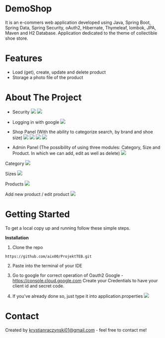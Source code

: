 # DemoShop

It is an e-commers web application developed using Java, Spring Boot, Spring Data, Spring Security, oAuth2, Hibernate, Thymeleaf, lombok, JPA, Maven and H2 Database.
Application dedicated to the theme of collectible shoe store.

# Features
* Load (get), create, update and delete product
* Storage a photo file of the product

# About The Project
* Security
![](https://imgur.com/oNQEJlA.png)
![](https://imgur.com/iKlaHvT.png)

* Logging in with google
![](https://imgur.com/ENg4VOj.png)

* Shop Panel
(With the ability to categorize search, by brand and shoe size)
![](https://imgur.com/Iz8M8cK.png)
![](https://imgur.com/GIUolmu.png)
![](https://imgur.com/96avfsQ.png)
![](https://imgur.com/G69PHkl.png)

* Admin Panel
(The possibility of using three modules: Category, Size and Product. In which we can add, edit as well as delete)
![](https://imgur.com/G03Zecv.png)

Category
![](https://imgur.com/U9Ozfp2.png)

Sizes
![](https://imgur.com/tGciFnx.png)

Products
![](https://imgur.com/vPShszv.png)

Add new product / edit product
![](https://imgur.com/thr8S3j.png)

# Getting Started
To get a local copy up and running follow these simple steps.

**Installation**

1. Clone the repo
```
https://github.com/aix00/ProjektTEB.git
```

2. Paste into the terminal of your IDE

3. Go to google for correct operation of Oauth2 Google - https://console.cloud.google.com
Create your Credentials to have your client id and secret code.

4. If you've already done so, just type it into application.properties
![](https://imgur.com/oN2lnbn.png)


# Contact
Created by krystianraczynski01@gmail.com - feel free to contact me!
